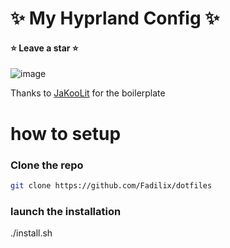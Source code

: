 # ✨ My Hyprland Config ✨
#### ⭐ Leave a star ⭐
![image](https://github.com/user-attachments/assets/2e9e4f0a-e1d2-4e95-8371-1e8859d48257)

Thanks to [JaKooLit](https://github.com/JakooLit) for the boilerplate

# how to setup
### Clone the repo
```bash
git clone https://github.com/Fadilix/dotfiles
```
### launch the installation
./install.sh

